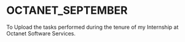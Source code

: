 # OCTANET_SEPTEMBER
To Upload the tasks performed during the tenure of my Internship at Octanet Software Services.
